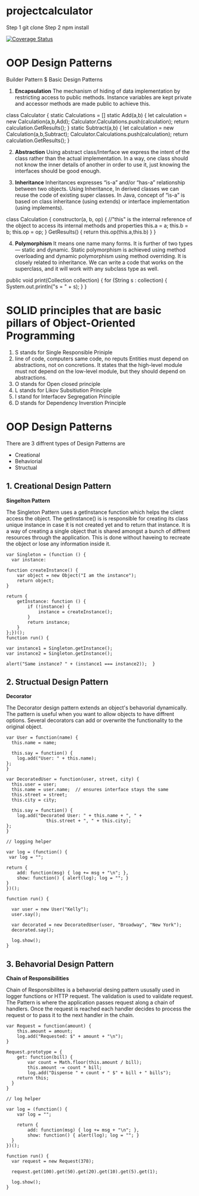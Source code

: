 # projectcalculator

Step 1
  git clone
Step 2
  npm install

<a href='https://coveralls.io/github/KarmDesai1/projectcalculator?branch=master'><img src='https://coveralls.io/repos/github/KarmDesai1/projectcalculator/badge.svg?branch=master' alt='Coverage Status' /></a>


# OOP Design Patterns
Builder Pattern
$ Basic Design Patterns
1. **Encapsulation** 
The mechanism of hiding of data implementation by restricting access to public methods. Instance variables are kept private and accessor methods are made public to achieve this.

class Calculator {
    static Calculations = []
    static Add(a,b) {
        let calculation = new Calculation(a,b,Add);
        Calculator.Calculations.push(calculation);
        return calculation.GetResults();
    }
    static Subtract(a,b) {
        let calculation = new Calculation(a,b,Subtract);
        Calculator.Calculations.push(calculation);
        return calculation.GetResults();
    }
    
2. **Abstraction**
Using abstract class/Interface we express the intent of the class rather than the actual implementation. In a way, one class should not know the inner details of another in order to use it, just knowing the interfaces should be good enough.

3. **Inheritance** 
Inheritances expresses “is-a” and/or “has-a” relationship between two objects. Using Inheritance, In derived classes we can reuse the code of existing super classes. In Java, concept of “is-a” is based on class inheritance (using extends) or interface implementation (using implements).

class Calculation {
    constructor(a, b, op) {
        //"this" is the internal reference of the object to access its internal methods and properties
        this.a = a;
        this.b = b;
        this.op = op;
    }
    GetResults() {
        return this.op(this.a,this.b)
    }
}

4. **Polymorphism**
It means one name many forms. It is further of two types — static and dynamic. Static polymorphism is achieved using method overloading and dynamic polymorphism using method overriding. It is closely related to inheritance. We can write a code that works on the superclass, and it will work with any subclass type as well.

public void print(Collection<String> collection) {
    for (String s : collection) {
        System.out.println("s = " + s);
    }
}
  
# SOLID principles that are basic pillars of Object-Oriented Programming
1. S stands for Single Responsible Priniple 
2. line of code, computers same code, no reputs
Entities must depend on abstractions, not on concretions. It states that the high-level module must not depend on the low-level module, but they should depend on abstractions.
2. O stands for Open closed principle
3. L stands for Likov Subsitiution Principle
4. I stand for Interfacev Segregation Principle
5. D stands for Dependency Inverstion Principle

# OOP Design Patterns
  There are 3 diffrent types of Design Patterns are 
  - Creational
  - Behaviorial
  - Structual
## 1. Creational Design Pattern
 **Singelton Pattern**

The Singleton Pattern uses a getInstance function which helps the client access the object. The getInstance() is is responsible for creating its class unique instance in case it is not created yet and to return that instance. It is a way of creating a single object that is shared amongst a bunch of diffrent resources through the application. This is done without haveing to recreate the object or lose any information inside it.
  
    var Singleton = (function () {
      var instance:
      
    function createInstance() {
        var object = new Object("I am the instance");
        return object;
    }
 
    return {
        getInstance: function () {
            if (!instance) {
                instance = createInstance();
            }
            return instance;
        }
    };})();
    function run() {
 
    var instance1 = Singleton.getInstance();
    var instance2 = Singleton.getInstance();
 
    alert("Same instance? " + (instance1 === instance2));  }

## 2. Structual Design Pattern
**Decorator**

The Decorator design pattern extends an object's behavorial dynamically. The pattern is useful when you want to allow objects to have diffrent options. Several decorators can add or overwrite the functionality to the original object. 

    var User = function(name) {
      this.name = name;
 
      this.say = function() {
        log.add("User: " + this.name);
    };
    }
 
    var DecoratedUser = function(user, street, city) {
      this.user = user;
      this.name = user.name;  // ensures interface stays the same
      this.street = street;
      this.city = city;
 
      this.say = function() {
        log.add("Decorated User: " + this.name + ", " +
                   this.street + ", " + this.city);
    };
    }
 
    // logging helper
 
    var log = (function() {
     var log = "";
 
    return {
        add: function(msg) { log += msg + "\n"; },
        show: function() { alert(log); log = ""; }
    }
    })();
 
    function run() {
 
      var user = new User("Kelly");
      user.say();
 
      var decorated = new DecoratedUser(user, "Broadway", "New York");
      decorated.say();
 
      log.show();
    }

## 3. Behavorial Design Pattern
**Chain of Responsibilities**

Chain of Responsibilites is a behavorial desing pattern ususally used in logger functions or HTTP request. The validation is used to validate request. The Pattern is where the application passes request along a chain of handlers. Once the request is reached each handler decides to process the request or to pass it to the next handler in the chain.

    var Request = function(amount) {
        this.amount = amount;
        log.add("Requested: $" + amount + "\n");
    }
 
    Request.prototype = {
        get: function(bill) {
            var count = Math.floor(this.amount / bill);
            this.amount -= count * bill;
            log.add("Dispense " + count + " $" + bill + " bills");
        return this;
      }
    }
 
    // log helper 
 
    var log = (function() {
        var log = "";
 
        return {
            add: function(msg) { log += msg + "\n"; },
            show: function() { alert(log); log = ""; }
      }
    })();
 
    function run() {
      var request = new Request(378);
 
      request.get(100).get(50).get(20).get(10).get(5).get(1);
 
      log.show();
    }




